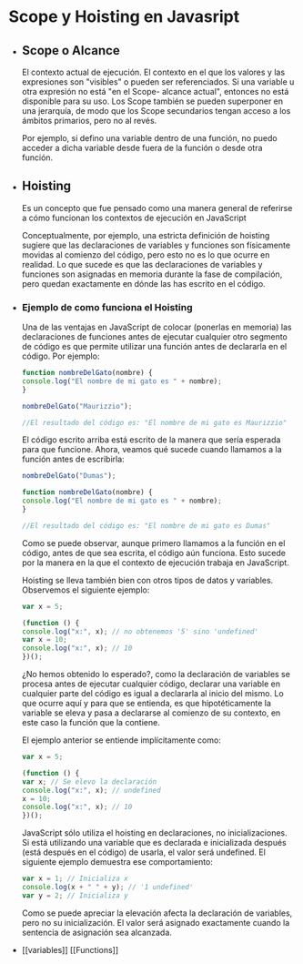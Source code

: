 # Scope y Hoisting en Javasript
- ## Scope o Alcance
  
  El contexto actual de ejecución. El contexto en el que los valores y las expresiones son "visibles" o pueden ser referenciados. Si una variable u otra expresión no está "en el Scope- alcance actual", entonces no está disponible para su uso. Los Scope también se pueden superponer en una jerarquía, de modo que los Scope secundarios tengan acceso a los ámbitos primarios, pero no al revés.
  
  Por ejemplo, si defino una variable dentro de una función, no puedo acceder a dicha variable desde fuera de la función o desde otra función.
- ## Hoisting
  
  Es un concepto que fue pensado como una manera general de referirse a cómo funcionan los contextos de ejecución en JavaScript
  
  Conceptualmente, por ejemplo, una estricta definición de hoisting sugiere que las declaraciones de variables y funciones son físicamente movidas al comienzo del código, pero esto no es lo que ocurre en realidad. Lo que sucede es que las declaraciones de variables y funciones son asignadas en memoria durante la fase de compilación, pero quedan exactamente en dónde las has escrito en el código.
- ### Ejemplo de como funciona el Hoisting
  
  Una de las ventajas en JavaScript de colocar (ponerlas en memoria) las declaraciones de funciones antes de ejecutar cualquier otro segmento de código es que permite utilizar una función antes de declararla en el código. Por ejemplo:
  
  ```javascript
  function nombreDelGato(nombre) {
  console.log("El nombre de mi gato es " + nombre);
  }
  
  nombreDelGato("Maurizzio");
  
  //El resultado del código es: "El nombre de mi gato es Maurizzio"
  ```
  
  El código escrito arriba está escrito de la manera que sería esperada para que funcione. Ahora, veamos qué sucede cuando llamamos a la función antes de escribirla:
  
  ```javascript
  nombreDelGato("Dumas");
  
  function nombreDelGato(nombre) {
  console.log("El nombre de mi gato es " + nombre);
  }
  
  //El resultado del código es: "El nombre de mi gato es Dumas"
  ```
  
  Como se puede observar, aunque primero llamamos a la función en el código, antes de que sea escrita, el código aún funciona. Esto sucede por la manera en la que el contexto de ejecución trabaja en JavaScript.
  
  Hoisting se lleva también bien con otros tipos de datos y variables. Observemos el siguiente ejemplo:
  
  ```javascript
  var x = 5;
  
  (function () {
  console.log("x:", x); // no obtenemos '5' sino 'undefined'
  var x = 10;
  console.log("x:", x); // 10
  })();
  ```
  ¿No hemos obtenido lo esperado?, como la declaración de variables se procesa antes de ejecutar cualquier código, declarar una variable en cualquier parte del código es igual a declararla al inicio del mismo. Lo que ocurre aquí y para que se entienda, es que hipotéticamente la variable se eleva y pasa a declararse al comienzo de su contexto, en este caso la función que la contiene.
  
  El ejemplo anterior se entiende implícitamente como:
  
  ```javascript
  var x = 5;
  
  (function () {
  var x; // Se elevo la declaración
  console.log("x:", x); // undefined
  x = 10;
  console.log("x:", x); // 10
  })();
  
  ```
  
  JavaScript sólo utiliza el hoisting en declaraciones, no inicializaciones. Si está utilizando una variable que es declarada e inicializada después (está después en el código) de usarla, el valor será undefined. El siguiente ejemplo demuestra ese comportamiento:
  
  ```javascript
  var x = 1; // Inicializa x
  console.log(x + " " + y); // '1 undefined'
  var y = 2; // Inicializa y
  ```
  
  Como se puede apreciar la elevación afecta la declaración de variables, pero no su inicialización. El valor será asignado exactamente cuando la sentencia de asignación sea alcanzada.
- [[variables]] [[Functions]]